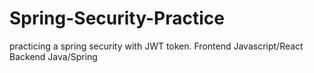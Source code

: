 # Spring-Security-Practice
practicing a spring security with JWT token. Frontend Javascript/React Backend Java/Spring 
